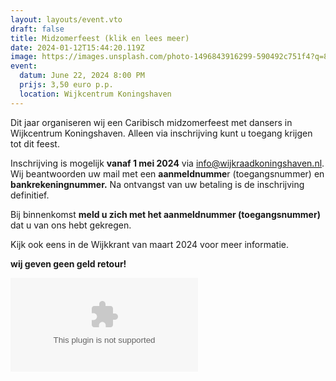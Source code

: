 ```yaml
---
layout: layouts/event.vto
draft: false
title: Midzomerfeest (klik en lees meer)
date: 2024-01-12T15:44:20.119Z
image: https://images.unsplash.com/photo-1496843916299-590492c751f4?q=80&w=2671&auto=format&fit=crop&ixlib=rb-4.0.3&ixid=M3wxMjA3fDB8MHxwaG90by1wYWdlfHx8fGVufDB8fHx8fA%3D%3D
event:
  datum: June 22, 2024 8:00 PM
  prijs: 3,50 euro p.p.
  location: Wijkcentrum Koningshaven
---
```

Dit jaar organiseren wij een Caribisch midzomerfeest met dansers  in Wijkcentrum Koningshaven.  Alleen via inschrijving kunt u toegang krijgen tot dit feest. 

Inschrijving is mogelijk **vanaf 1 mei 2024** via info@wijkraadkoningshaven.nl.  Wij beantwoorden uw mail met een **aanmeldnumme**r (toegangsnummer) en **bankrekeningnummer.** Na ontvangst van uw betaling is de inschrijving definitief.

Bij binnenkomst **meld u zich met het aanmeldnummer (toegangsnummer)** dat u van ons  hebt gekregen.

Kijk ook eens in de Wijkkrant van maart 2024 voor meer informatie.

**wij geven geen geld retour!**

![](/uploads/midzomerfeest-2024.docx)